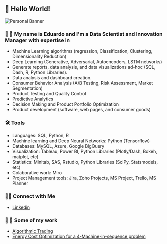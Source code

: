 ## 👾 Hello World!

![Personal Banner](https://github.com/Salvatore-Rocha/private_salvatore/blob/main/Images/HeaderGTHB.png)

### 🔬 🔭 My name is Eduardo and I'm a Data Scientist and Innovation Manager with expertise in 

- Machine Learning algorithms (regression, Classification, Clustering, Dimensionality Reduction)
- Deep Learning (Generative, Adversarial, Autoencoders, LSTM networks) 
- Generate reports, data analysis, and data visualizations ad-hoc (SQL, Dash, R, Python Libraries).
- Data analysis and dashboard creation.
- Consumer Behavior Analysis (A/B Testing, Risk Assessment, Market Segmentation)
- Product Testing and Quality Control
- Predictive Analytics
- Decision Making and Product Portfolio Optimization
- Product development (software, web pages, and consumer goods)

### 🛠️ Tools

- Languages: SQL, Python, R
- Machine learning and Deep Neural Networks: Python (Tensorflow)
- Databases: MySQL, Azure, Google BigQuery
- Visualization: Tableau, Power BI, Python Libraries (Plotly/Dash, Bokeh, matplot, etc)
- Statistics: Minitab, SAS, Rstudio, Python Libraries (SciPy, Statsmodels, etc)
- Colaborative work: Miro
- Project Management tools: Jira, Zoho Projects, MS Project, Trello, MS Planner  

### 👋🏻 Connect with Me

- [Linkedin](https://www.linkedin.com/in/salvador-rocha/)

### 📝 📖 Some of my work

- [Algorithmic Trading](https://publikationen.bibliothek.kit.edu/1000138284)
- [Energy Cost Optimization for a 4-Machine-in-sequence problem](https://github.com/Salvatore-Rocha/Thesis-Heuristic-FSP/blob/dbf2717aee53562325237f2761a8f32c0bbedfc6/A%20Heuristic%20Approach%20to%20the%20Flow%20Shop%20Scheduling%20Problem%20with%20Time-Varying%20Electricity%20Prices.pdf)

